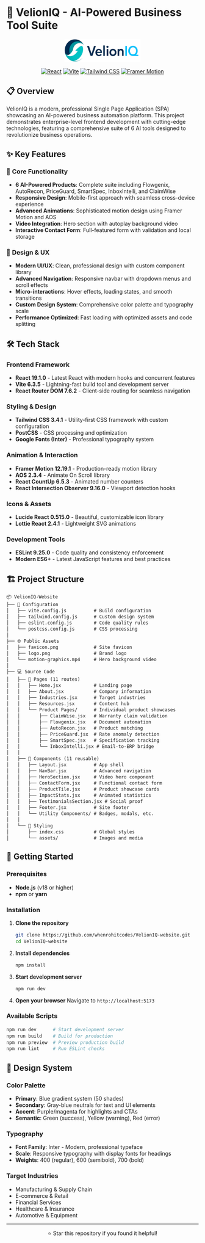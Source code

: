 # 🚀 VelionIQ - AI-Powered Business Tool Suite

<div align="center">
  <img src="public/logo.png" alt="VelionIQ Logo" width="200"/>
  
  [![React](https://img.shields.io/badge/React-19.1.0-61DAFB?style=for-the-badge&logo=react&logoColor=white)](https://reactjs.org/)
  [![Vite](https://img.shields.io/badge/Vite-6.3.5-646CFF?style=for-the-badge&logo=vite&logoColor=white)](https://vitejs.dev/)
  [![Tailwind CSS](https://img.shields.io/badge/Tailwind_CSS-3.4.1-38B2AC?style=for-the-badge&logo=tailwind-css&logoColor=white)](https://tailwindcss.com/)
  [![Framer Motion](https://img.shields.io/badge/Framer_Motion-12.19.1-0055FF?style=for-the-badge&logo=framer&logoColor=white)](https://www.framer.com/motion/)
</div>

## 📋 Overview

VelionIQ is a modern, professional Single Page Application (SPA) showcasing an AI-powered business automation platform. This project demonstrates enterprise-level frontend development with cutting-edge technologies, featuring a comprehensive suite of 6 AI tools designed to revolutionize business operations.


## ✨ Key Features

### 🎯 **Core Functionality**
- **6 AI-Powered Products**: Complete suite including Flowgenix, AutoRecon, PriceGuard, SmartSpec, InboxIntelli, and ClaimWise
- **Responsive Design**: Mobile-first approach with seamless cross-device experience
- **Advanced Animations**: Sophisticated motion design using Framer Motion and AOS
- **Video Integration**: Hero section with autoplay background video
- **Interactive Contact Form**: Full-featured form with validation and local storage

### 🎨 **Design & UX**
- **Modern UI/UX**: Clean, professional design with custom component library
- **Advanced Navigation**: Responsive navbar with dropdown menus and scroll effects
- **Micro-interactions**: Hover effects, loading states, and smooth transitions
- **Custom Design System**: Comprehensive color palette and typography scale
- **Performance Optimized**: Fast loading with optimized assets and code splitting

## 🛠️ Tech Stack

### **Frontend Framework**
- **React 19.1.0** - Latest React with modern hooks and concurrent features
- **Vite 6.3.5** - Lightning-fast build tool and development server
- **React Router DOM 7.6.2** - Client-side routing for seamless navigation

### **Styling & Design**
- **Tailwind CSS 3.4.1** - Utility-first CSS framework with custom configuration
- **PostCSS** - CSS processing and optimization
- **Google Fonts (Inter)** - Professional typography system

### **Animation & Interaction**
- **Framer Motion 12.19.1** - Production-ready motion library
- **AOS 2.3.4** - Animate On Scroll library
- **React CountUp 6.5.3** - Animated number counters
- **React Intersection Observer 9.16.0** - Viewport detection hooks

### **Icons & Assets**
- **Lucide React 0.515.0** - Beautiful, customizable icon library
- **Lottie React 2.4.1** - Lightweight SVG animations

### **Development Tools**
- **ESLint 9.25.0** - Code quality and consistency enforcement
- **Modern ES6+** - Latest JavaScript features and best practices

## 🏗️ Project Structure

```
📦 VelionIQ-Website
├── 🔧 Configuration
│   ├── vite.config.js          # Build configuration
│   ├── tailwind.config.js      # Custom design system
│   ├── eslint.config.js        # Code quality rules
│   └── postcss.config.js       # CSS processing
│
├── 🌐 Public Assets
│   ├── favicon.png             # Site favicon
│   ├── logo.png                # Brand logo
│   └── motion-graphics.mp4     # Hero background video
│
├── 💻 Source Code
│   ├── 📄 Pages (11 routes)
│   │   ├── Home.jsx            # Landing page
│   │   ├── About.jsx           # Company information
│   │   ├── Industries.jsx      # Target industries
│   │   ├── Resources.jsx       # Content hub
│   │   └── Product Pages/      # Individual product showcases
│   │       ├── ClaimWise.jsx   # Warranty claim validation
│   │       ├── Flowgenix.jsx   # Document automation
│   │       ├── AutoRecon.jsx   # Product matching
│   │       ├── PriceGuard.jsx  # Rate anomaly detection
│   │       ├── SmartSpec.jsx   # Specification tracking
│   │       └── InboxIntelli.jsx # Email-to-ERP bridge
│   │
│   ├── 🧩 Components (11 reusable)
│   │   ├── Layout.jsx          # App shell
│   │   ├── NavBar.jsx          # Advanced navigation
│   │   ├── HeroSection.jsx     # Video hero component
│   │   ├── ContactForm.jsx     # Functional contact form
│   │   ├── ProductTile.jsx     # Product showcase cards
│   │   ├── ImpactStats.jsx     # Animated statistics
│   │   ├── TestimonialsSection.jsx # Social proof
│   │   ├── Footer.jsx          # Site footer
│   │   └── Utility Components/ # Badges, modals, etc.
│   │
│   └── 🎨 Styling
│       ├── index.css           # Global styles
│       └── assets/             # Images and media
```

## 🚀 Getting Started

### Prerequisites
- **Node.js** (v18 or higher)
- **npm** or **yarn**

### Installation

1. **Clone the repository**
   ```bash
   git clone https://github.com/whenrohitcodes/VelionIQ-website.git
   cd VelionIQ-website
   ```

2. **Install dependencies**
   ```bash
   npm install
   ```

3. **Start development server**
   ```bash
   npm run dev
   ```

4. **Open your browser**
   Navigate to `http://localhost:5173`

### Available Scripts

```bash
npm run dev      # Start development server
npm run build    # Build for production
npm run preview  # Preview production build
npm run lint     # Run ESLint checks
```

## 🎨 Design System

### Color Palette
- **Primary**: Blue gradient system (50 shades)
- **Secondary**: Gray-blue neutrals for text and UI elements
- **Accent**: Purple/magenta for highlights and CTAs
- **Semantic**: Green (success), Yellow (warning), Red (error)

### Typography
- **Font Family**: Inter - Modern, professional typeface
- **Scale**: Responsive typography with display fonts for headings
- **Weights**: 400 (regular), 600 (semibold), 700 (bold)

### Target Industries
- Manufacturing & Supply Chain
- E-commerce & Retail
- Financial Services
- Healthcare & Insurance
- Automotive & Equipment
---

<div align="center">
  <p>⭐ Star this repository if you found it helpful!</p>
</div>
